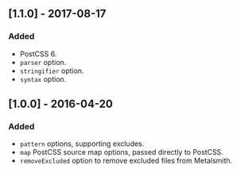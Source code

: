 ## [1.1.0] - 2017-08-17
### Added
- PostCSS 6.
- `parser` option.
- `stringifier` option.
- `syntax` option.

## [1.0.0] - 2016-04-20
### Added
- `pattern` options, supporting excludes.
- `map` PostCSS source map options, passed directly to PostCSS.
- `removeExcluded` option to remove excluded files from Metalsmith.

